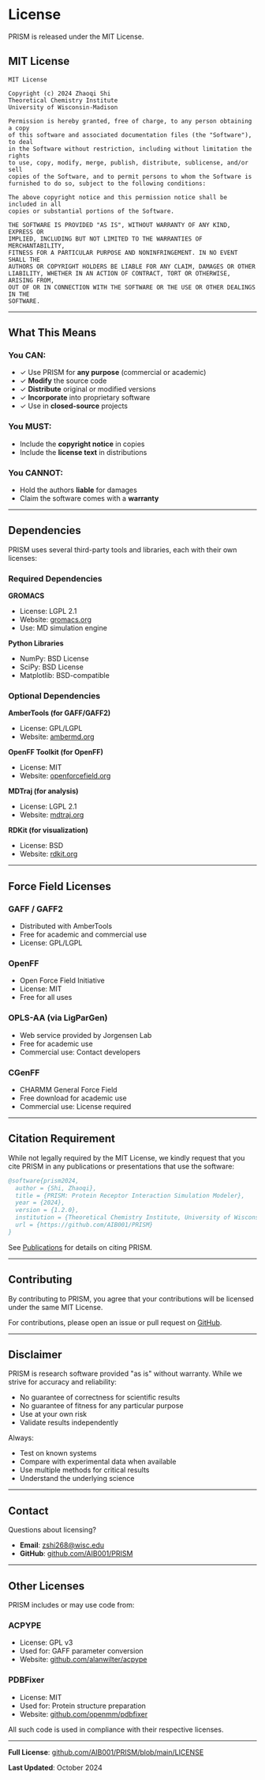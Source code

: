 # License

PRISM is released under the MIT License.

## MIT License

```
MIT License

Copyright (c) 2024 Zhaoqi Shi
Theoretical Chemistry Institute
University of Wisconsin-Madison

Permission is hereby granted, free of charge, to any person obtaining a copy
of this software and associated documentation files (the "Software"), to deal
in the Software without restriction, including without limitation the rights
to use, copy, modify, merge, publish, distribute, sublicense, and/or sell
copies of the Software, and to permit persons to whom the Software is
furnished to do so, subject to the following conditions:

The above copyright notice and this permission notice shall be included in all
copies or substantial portions of the Software.

THE SOFTWARE IS PROVIDED "AS IS", WITHOUT WARRANTY OF ANY KIND, EXPRESS OR
IMPLIED, INCLUDING BUT NOT LIMITED TO THE WARRANTIES OF MERCHANTABILITY,
FITNESS FOR A PARTICULAR PURPOSE AND NONINFRINGEMENT. IN NO EVENT SHALL THE
AUTHORS OR COPYRIGHT HOLDERS BE LIABLE FOR ANY CLAIM, DAMAGES OR OTHER
LIABILITY, WHETHER IN AN ACTION OF CONTRACT, TORT OR OTHERWISE, ARISING FROM,
OUT OF OR IN CONNECTION WITH THE SOFTWARE OR THE USE OR OTHER DEALINGS IN THE
SOFTWARE.
```

---

## What This Means

### You CAN:

- ✓ Use PRISM for **any purpose** (commercial or academic)
- ✓ **Modify** the source code
- ✓ **Distribute** original or modified versions
- ✓ **Incorporate** into proprietary software
- ✓ Use in **closed-source** projects

### You MUST:

- Include the **copyright notice** in copies
- Include the **license text** in distributions

### You CANNOT:

- Hold the authors **liable** for damages
- Claim the software comes with a **warranty**

---

## Dependencies

PRISM uses several third-party tools and libraries, each with their own licenses:

### Required Dependencies

**GROMACS**
- License: LGPL 2.1
- Website: [gromacs.org](https://www.gromacs.org)
- Use: MD simulation engine

**Python Libraries**
- NumPy: BSD License
- SciPy: BSD License
- Matplotlib: BSD-compatible

### Optional Dependencies

**AmberTools (for GAFF/GAFF2)**
- License: GPL/LGPL
- Website: [ambermd.org](https://ambermd.org)

**OpenFF Toolkit (for OpenFF)**
- License: MIT
- Website: [openforcefield.org](https://openforcefield.org)

**MDTraj (for analysis)**
- License: LGPL 2.1
- Website: [mdtraj.org](https://www.mdtraj.org)

**RDKit (for visualization)**
- License: BSD
- Website: [rdkit.org](https://www.rdkit.org)

---

## Force Field Licenses

### GAFF / GAFF2
- Distributed with AmberTools
- Free for academic and commercial use
- License: GPL/LGPL

### OpenFF
- Open Force Field Initiative
- License: MIT
- Free for all uses

### OPLS-AA (via LigParGen)
- Web service provided by Jorgensen Lab
- Free for academic use
- Commercial use: Contact developers

### CGenFF
- CHARMM General Force Field
- Free download for academic use
- Commercial use: License required

---

## Citation Requirement

While not legally required by the MIT License, we kindly request that you cite PRISM in any publications or presentations that use the software:

```bibtex
@software{prism2024,
  author = {Shi, Zhaoqi},
  title = {PRISM: Protein Receptor Interaction Simulation Modeler},
  year = {2024},
  version = {1.2.0},
  institution = {Theoretical Chemistry Institute, University of Wisconsin-Madison},
  url = {https://github.com/AIB001/PRISM}
}
```

See [Publications](publications.md) for details on citing PRISM.

---

## Contributing

By contributing to PRISM, you agree that your contributions will be licensed under the same MIT License.

For contributions, please open an issue or pull request on [GitHub](https://github.com/AIB001/PRISM).

---

## Disclaimer

PRISM is research software provided "as is" without warranty. While we strive for accuracy and reliability:

- No guarantee of correctness for scientific results
- No guarantee of fitness for any particular purpose
- Use at your own risk
- Validate results independently

Always:
- Test on known systems
- Compare with experimental data when available
- Use multiple methods for critical results
- Understand the underlying science

---

## Contact

Questions about licensing?

- **Email**: zshi268@wisc.edu
- **GitHub**: [github.com/AIB001/PRISM](https://github.com/AIB001/PRISM)

---

## Other Licenses

PRISM includes or may use code from:

### ACPYPE
- License: GPL v3
- Used for: GAFF parameter conversion
- Website: [github.com/alanwilter/acpype](https://github.com/alanwilter/acpype)

### PDBFixer
- License: MIT
- Used for: Protein structure preparation
- Website: [github.com/openmm/pdbfixer](https://github.com/openmm/pdbfixer)

All such code is used in compliance with their respective licenses.

---

**Full License**: [github.com/AIB001/PRISM/blob/main/LICENSE](https://github.com/AIB001/PRISM/blob/main/LICENSE)

**Last Updated**: October 2024
